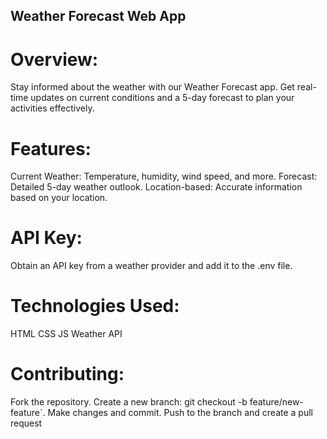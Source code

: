 ## Weather Forecast Web App
# Overview:
Stay informed about the weather with our Weather Forecast app. Get real-time updates on current conditions and a 5-day forecast to plan your activities effectively.

# Features:

Current Weather: Temperature, humidity, wind speed, and more.
Forecast: Detailed 5-day weather outlook.
Location-based: Accurate information based on your location.

# API Key:
Obtain an API key from a weather provider and add it to the .env file.

# Technologies Used:

HTML
CSS
JS
Weather API


# Contributing:

Fork the repository.
Create a new branch: git checkout -b feature/new-feature`.
Make changes and commit.
Push to the branch and create a pull request

